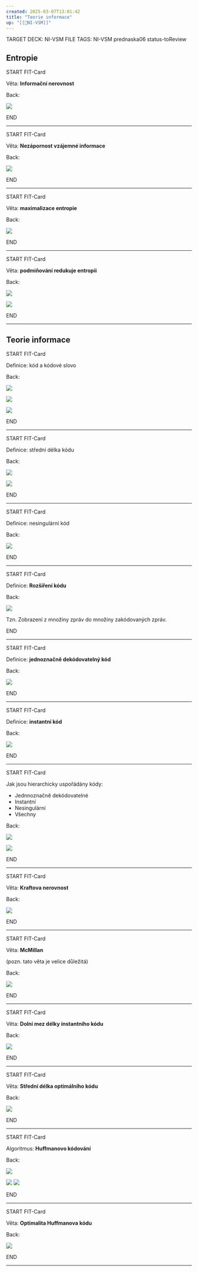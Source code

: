 ```yaml
---
created: 2025-03-07T13:01:42
title: "Teorie informace"
up: "[[📖NI-VSM]]"
---
```


TARGET DECK: NI-VSM
FILE TAGS: NI-VSM prednaska06 status-toReview

## Entropie

START
FIT-Card

Věta: **Informační nerovnost**

Back:

![](../../Assets/Pasted%20image%2020250307130216.png)

END

---


START
FIT-Card

Věta: **Nezápornost vzájemné informace**

Back:

![](../../Assets/Pasted%20image%2020250307130230.png)

END

---


START
FIT-Card

Věta: **maximalizace entropie**

Back:

![](../../Assets/Pasted%20image%2020250307130246.png)

END

---


START
FIT-Card

Věta: **podmiňování redukuje entropii**

Back:

![](../../Assets/Pasted%20image%2020250307130304.png)

<!-- ExerciseStart -->
![](../../Assets/Pasted%20image%2020250307130316.png)
<!-- ExerciseEnd -->

END

---

## Teorie informace


START
FIT-Card

Definice: kód a kódové slovo

Back:

![](../../Assets/Pasted%20image%2020250307130454.png)

<!-- DetailInfoStart -->
![](../../Assets/Pasted%20image%2020250307130500.png)
<!-- DetailInfoEnd -->

<!-- ExampleStart -->
![](../../Assets/Pasted%20image%2020250307130507.png)
<!-- ExampleEnd -->


END

---


START
FIT-Card

Definice: střední délka kódu

Back:

![](../../Assets/Pasted%20image%2020250307130525.png)

<!-- ExampleStart -->
![](../../Assets/Pasted%20image%2020250307130536.png)
<!-- ExampleEnd -->


END

---


START
FIT-Card

Definice: nesingulární kód

Back:

![](../../Assets/Pasted%20image%2020250307130549.png)

END

---


START
FIT-Card

Definice: **Rozšíření kódu**

Back:

![](../../Assets/Pasted%20image%2020250307130602.png)

Tzn. Zobrazení z množiny zpráv do množiny zakódovaných zpráv.

END

---


START
FIT-Card

Definice: **jednoznačně dekódovatelný kód**

Back:

![](../../Assets/Pasted%20image%2020250307130625.png)

END

---


START
FIT-Card

Definice: **instantní kód**

Back:

![](../../Assets/Pasted%20image%2020250307130636.png)

END

---


START
FIT-Card

Jak jsou hierarchicky uspořádány kódy:
- Jednnoznačně dekódovatelné
- Instantní
- Nesingulární
- Všechny

Back:

![](../../Assets/Pasted%20image%2020250307130717.png)

<!-- ExampleStart -->
![](../../Assets/Pasted%20image%2020250307130725.png)
<!-- ExampleEnd -->


END

---


START
FIT-Card

Věta: **Kraftova nerovnost**

Back:

![](../../Assets/Pasted%20image%2020250307130740.png)

END

---


START
FIT-Card

Věta: **McMillan**

(pozn. tato věta je velice důležitá)

Back:

![](../../Assets/Pasted%20image%2020250307130753.png)

END

---


START
FIT-Card

Věta: **Dolní mez délky instantního kódu**

Back:

![](../../Assets/Pasted%20image%2020250307130827.png)

END

---


START
FIT-Card

Věta: **Střední délka optimálního kódu**

Back:

![](../../Assets/Pasted%20image%2020250307155922.png)

END

---


START
FIT-Card

Algoritmus: **Huffmanovo kódování**

Back:

![](../../Assets/Pasted%20image%2020250307155942.png)

<!-- ExampleStart -->
![](../../Assets/Pasted%20image%2020250307155959.png)
![](../../Assets/Pasted%20image%2020250307160010.png)
<!-- ExampleEnd -->


END

---


START
FIT-Card

Věta: **Optimalita Huffmanova kódu**

Back:

![](../../Assets/Pasted%20image%2020250307160038.png)

END

---
